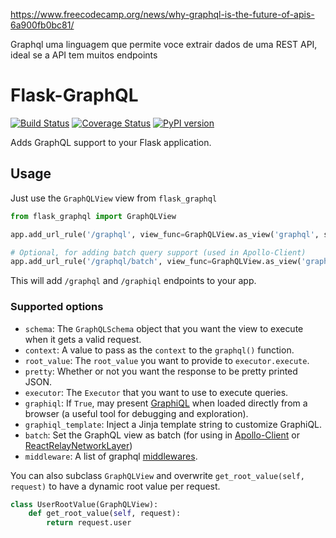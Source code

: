https://www.freecodecamp.org/news/why-graphql-is-the-future-of-apis-6a900fb0bc81/

Graphql  uma linguagem que permite voce extrair dados de uma REST API, ideal se a API tem muitos endpoints



# Flask-GraphQL

[![Build Status](https://travis-ci.org/graphql-python/flask-graphql.svg?branch=master)](https://travis-ci.org/graphql-python/flask-graphql) [![Coverage Status](https://coveralls.io/repos/graphql-python/flask-graphql/badge.svg?branch=master&service=github)](https://coveralls.io/github/graphql-python/flask-graphql?branch=master) [![PyPI version](https://badge.fury.io/py/flask-graphql.svg)](https://badge.fury.io/py/flask-graphql)

Adds GraphQL support to your Flask application.

## Usage

Just use the `GraphQLView` view from `flask_graphql`

```python
from flask_graphql import GraphQLView

app.add_url_rule('/graphql', view_func=GraphQLView.as_view('graphql', schema=schema, graphiql=True))

# Optional, for adding batch query support (used in Apollo-Client)
app.add_url_rule('/graphql/batch', view_func=GraphQLView.as_view('graphql', schema=schema, batch=True))
```

This will add `/graphql` and `/graphiql` endpoints to your app.

### Supported options
 * `schema`: The `GraphQLSchema` object that you want the view to execute when it gets a valid request.
 * `context`: A value to pass as the `context` to the `graphql()` function.
 * `root_value`: The `root_value` you want to provide to `executor.execute`.
 * `pretty`: Whether or not you want the response to be pretty printed JSON.
 * `executor`: The `Executor` that you want to use to execute queries.
 * `graphiql`: If `True`, may present [GraphiQL](https://github.com/graphql/graphiql) when loaded directly from a browser (a useful tool for debugging and exploration).
 * `graphiql_template`: Inject a Jinja template string to customize GraphiQL.
 * `batch`: Set the GraphQL view as batch (for using in [Apollo-Client](http://dev.apollodata.com/core/network.html#query-batching) or [ReactRelayNetworkLayer](https://github.com/nodkz/react-relay-network-layer))
 * `middleware`: A list of graphql [middlewares](http://docs.graphene-python.org/en/latest/execution/middleware/).

You can also subclass `GraphQLView` and overwrite `get_root_value(self, request)` to have a dynamic root value
per request.

```python
class UserRootValue(GraphQLView):
    def get_root_value(self, request):
        return request.user

```

